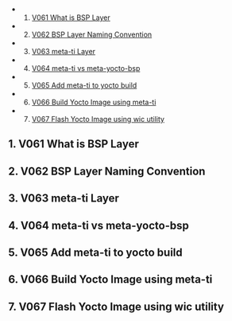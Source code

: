 <!-- vscode-markdown-toc -->
* 1. [V061 What is BSP Layer](#V061WhatisBSPLayer)
* 2. [V062 BSP Layer Naming Convention](#V062BSPLayerNamingConvention)
* 3. [V063 meta-ti Layer](#V063meta-tiLayer)
* 4. [V064 meta-ti vs meta-yocto-bsp](#V064meta-tivsmeta-yocto-bsp)
* 5. [V065 Add meta-ti to yocto build](#V065Addmeta-titoyoctobuild)
* 6. [V066 Build Yocto Image using meta-ti](#V066BuildYoctoImageusingmeta-ti)
* 7. [V067 Flash Yocto Image using wic utility](#V067FlashYoctoImageusingwicutility)

<!-- vscode-markdown-toc-config
	numbering=true
	autoSave=true
	/vscode-markdown-toc-config -->
<!-- /vscode-markdown-toc -->

##  1. <a name='V061WhatisBSPLayer'></a>V061 What is BSP Layer

##  2. <a name='V062BSPLayerNamingConvention'></a>V062 BSP Layer Naming Convention

##  3. <a name='V063meta-tiLayer'></a>V063 meta-ti Layer

##  4. <a name='V064meta-tivsmeta-yocto-bsp'></a>V064 meta-ti vs meta-yocto-bsp

##  5. <a name='V065Addmeta-titoyoctobuild'></a>V065 Add meta-ti to yocto build

##  6. <a name='V066BuildYoctoImageusingmeta-ti'></a>V066 Build Yocto Image using meta-ti

##  7. <a name='V067FlashYoctoImageusingwicutility'></a>V067 Flash Yocto Image using wic utility